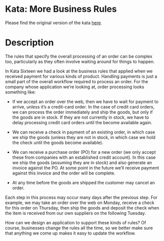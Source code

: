 # Kata: More Business Rules

Please find the original version of the kata [here](http://codekata.com/kata/kata17-more-business-rules/).

# Description
The rules that specify the overall processing of an order can be complex too, particularly as they often involve waiting around for things to happen.

In Kata Sixteen we had a look at the business rules that applied when we received payment for various kinds of product. Handling payments is just a small part of the overall workflow required to process an order. For the company whose application we’re looking at, order processing looks something like:

* If we accept an order over the web, then we have to wait for payment to arrive, unless it’s a credit-card order. In the case of credit card orders, we can process the order immediately and ship the goods, but only if the goods are in stock. If they are not currently in stock, we have to delay processing credit card orders until the become available again.

* We can receive a check in payment of an existing order, in which case we ship the goods (unless they are not in stock, in which case we hold the check until the goods become available).

* We can receive a purchase order (PO) for a new order (we only accept these from companies with an established credit account). In this case we ship the goods (assuming they are in stock) and also generate an invoice against the PO. At some point in the future we’ll receive payment against this invoice and the order will be complete.

* At any time before the goods are shipped the customer may cancel an order.

Each step in this process may occur many days after the previous step. For example, we may take an order over the web on Monday, receive a check for this order on Thursday, then ship the goods and deposit the check when the item is received from our own suppliers on the following Tuesday.

How can we design an application to support these kinds of rules? Of course, businesses change the rules all the time, so we better make sure that anything we come up makes it easy to update the workflow.
